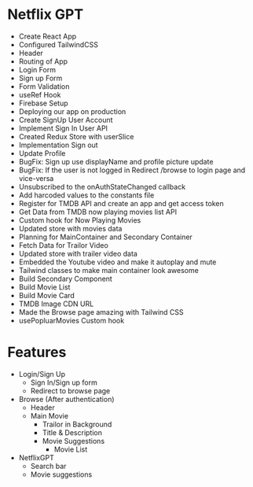 # Netflix GPT

- Create React App
- Configured TailwindCSS
- Header
- Routing of App
- Login Form
- Sign up Form
- Form Validation
- useRef Hook
- Firebase Setup
- Deploying our app on production
- Create SignUp User Account
- Implement Sign In User API
- Created Redux Store with userSlice
- Implementation Sign out
- Update Profile
- BugFix: Sign up use displayName and profile picture update
- BugFix: If the user is not logged in Redirect /browse to login page and vice-versa
- Unsubscribed to the onAuthStateChanged callback
- Add harcoded values to the constants file
- Register for TMDB API and create an app and get access token
- Get Data from TMDB now playing movies list API
- Custom hook for Now Playing Movies
- Updated store with movies data
- Planning for MainContainer and Secondary Container
- Fetch Data for Trailor Video
- Updated store with trailer video data
- Embedded the Youtube video and make it autoplay and mute
- Tailwind classes to make main container look awesome
- Build Secondary Component
- Build Movie List
- Build Movie Card
- TMDB Image CDN URL
- Made the Browse page amazing with Tailwind CSS
- usePopluarMovies Custom hook


# Features
- Login/Sign Up
  - Sign In/Sign up form
  - Redirect to browse page
- Browse (After authentication)
  - Header
  - Main Movie
      - Trailor in Background
      - Title & Description
      - Movie Suggestions
        - Movie List 
- NetflixGPT
  - Search bar
  - Movie suggestions